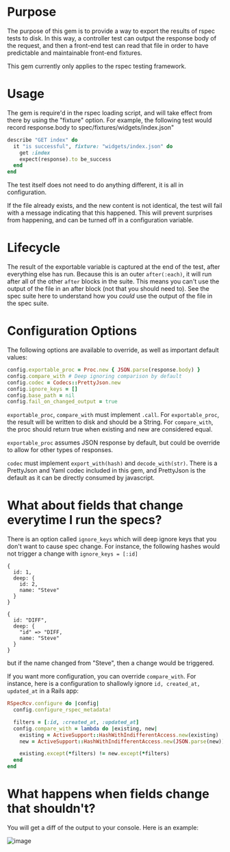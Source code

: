 # Purpose

The purpose of this gem is to provide a way to export the results of rspec tests to disk. In this way, a controller test can output the response body of the request, and then a front-end test can read that file in order to have predictable and maintainable front-end fixtures.

This gem currently only applies to the rspec testing framework.

# Usage

The gem is require'd in the rspec loading script, and will take effect from there by using the "fixture" option. For example, the following test would record response.body to spec/fixtures/widgets/index.json"

```ruby
describe "GET index" do
  it "is successful", fixture: "widgets/index.json" do
    get :index
    expect(response).to be_success
  end
end
```

The test itself does not need to do anything different, it is all in configuration.

If the file already exists, and the new content is not identical, the test will fail with a message indicating that this happened. This will prevent surprises from happening, and can be turned off in a configuration variable.

# Lifecycle

The result of the exportable variable is captured at the end of the test, after everything else has run. Because this is an
outer `after(:each)`, it will run after all of the other `after` blocks in the suite. This means you can't use the output of
the file in an after block (not that you should need to). See the spec suite here to understand how you *could* use the output of
the file in the spec suite.

# Configuration Options

The following options are available to override, as well as important default values:

```ruby
config.exportable_proc = Proc.new { JSON.parse(response.body) }
config.compare_with # Deep ignoring comparison by default
config.codec = Codecs::PrettyJson.new
config.ignore_keys = []
config.base_path = nil
config.fail_on_changed_output = true
```

`exportable_proc`, `compare_with` must implement `.call`. For `exportable_proc`, the result will be written to disk
and should be a String. For `compare_with`, the proc should return true when existing and new are considered equal.

`exportable_proc` assumes JSON response by default, but could be override to allow for other types of responses.

`codec` must implement `export_with(hash)` and `decode_with(str)`. There is a PrettyJson and Yaml codec included in this gem,
and PrettyJson is the default as it can be directly consumed by javascript.

# What about fields that change everytime I run the specs?

There is an option called `ignore_keys` which will deep ignore keys that you don't want to cause spec change. For instance,
the following hashes would not trigger a change with `ignore_keys = [:id]`

```
{
  id: 1,
  deep: {
    id: 2,
    name: "Steve"
  }
}

{
  id: "DIFF",
  deep: {
    "id" => "DIFF,
    name: "Steve"
  }
}
```

but if the name changed from "Steve", then a change would be triggered.

If you want more configuration, you can override `compare_with`. For instance, here is a configuration to shallowly ignore 
`id, created_at, updated_at` in a Rails app:

```ruby
RSpecRcv.configure do |config|
  config.configure_rspec_metadata!

  filters = [:id, :created_at, :updated_at]
  config.compare_with = lambda do |existing, new|
    existing = ActiveSupport::HashWithIndifferentAccess.new(existing)
    new = ActiveSupport::HashWithIndifferentAccess.new(JSON.parse(new))

    existing.except(*filters) != new.except(*filters)
  end
end
```

# What happens when fields change that shouldn't?

You will get a diff of the output to your console. Here is an example:

![image](https://cloud.githubusercontent.com/assets/1231659/8729785/2a2aaa24-2bbb-11e5-90fe-99572a95ab7f.png)


